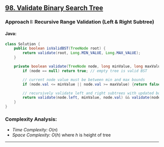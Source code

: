 ## [98. Validate Binary Search Tree](https://leetcode.com/problems/validate-binary-search-tree/)

### Approach I: Recursive Range Validation (Left & Right Subtree)

#### Java:
```java
class Solution {
    public boolean isValidBST(TreeNode root) {
        return validate(root, Long.MIN_VALUE, Long.MAX_VALUE);
    }

    private boolean validate(TreeNode node, long minValue, long maxValue) {
        if (node == null) return true; // empty tree is valid BST

        // current node value must be between min and max bounds
        if (node.val <= minValue || node.val >= maxValue) {return false;}

        // recursively validate left and right subtrees with updated bounds
        return validate(node.left, minValue, node.val) && validate(node.right, node.val, maxValue);
    }
}
```

[//]: # (#### Go:)

[//]: # (```go)

[//]: # (func solution&#40;&#41; {)

[//]: # ()
[//]: # (})

[//]: # (```)

### Complexity Analysis:

- *Time Complexity:* $O(n)$
- *Space Complexity:* $O(h)$ where $h$ is height of tree

---